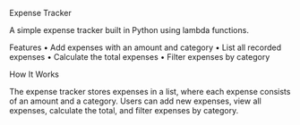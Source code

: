 Expense Tracker

A simple expense tracker built in Python using lambda functions.

Features
    • Add expenses with an amount and category
    • List all recorded expenses
    • Calculate the total expenses
    • Filter expenses by category

How It Works

The expense tracker stores expenses in a list, where each expense consists of an amount and a category. Users can add new expenses, view all expenses, calculate the total, and filter expenses by category.
